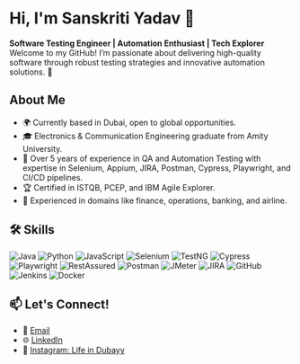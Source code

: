 # Hi, I'm Sanskriti Yadav 👋
**Software Testing Engineer | Automation Enthusiast | Tech Explorer**
Welcome to my GitHub! I’m passionate about delivering high-quality software through robust testing strategies and innovative automation solutions. 🌟
## About Me
- 🌍 Currently based in Dubai, open to global opportunities.
- 🎓 Electronics & Communication Engineering graduate from Amity University.
- 💼 Over 5 years of experience in QA and Automation Testing with expertise in Selenium, Appium, JIRA, Postman, Cypress, Playwright, and CI/CD pipelines.
- 🏆 Certified in ISTQB, PCEP, and IBM Agile Explorer.
- 🌟 Experienced in domains like finance, operations, banking, and airline.
## 🛠️ Skills
![Java](https://img.shields.io/badge/Java-%23ED8B00.svg?style=flat&logo=java&logoColor=white)
![Python](https://img.shields.io/badge/Python-%2314354C.svg?style=flat&logo=python&logoColor=white)
![JavaScript](https://img.shields.io/badge/JavaScript-%23F7DF1E.svg?style=flat&logo=javascript&logoColor=black)
![Selenium](https://img.shields.io/badge/Selenium-%23092E20.svg?style=flat&logo=selenium&logoColor=white)
![TestNG](https://img.shields.io/badge/TestNG-%2340AEF0.svg?style=flat&logo=testng&logoColor=white)
![Cypress](https://img.shields.io/badge/Cypress-%23121011.svg?style=flat&logo=cypress&logoColor=white)
![Playwright](https://img.shields.io/badge/Playwright-%23121011.svg?style=flat&logo=playwright&logoColor=white)
![RestAssured](https://img.shields.io/badge/RestAssured-%23121011.svg?style=flat&logo=java&logoColor=white)
![Postman](https://img.shields.io/badge/Postman-%23FF6C37.svg?style=flat&logo=postman&logoColor=white)
![JMeter](https://img.shields.io/badge/JMeter-%23D22128.svg?style=flat&logo=apachejmeter&logoColor=white)
![JIRA](https://img.shields.io/badge/JIRA-%230052CC.svg?style=flat&logo=jira&logoColor=white)
![GitHub](https://img.shields.io/badge/GitHub-%23121011.svg?style=flat&logo=github&logoColor=white)
![Jenkins](https://img.shields.io/badge/Jenkins-%23D24939.svg?style=flat&logo=jenkins&logoColor=white)
![Docker](https://img.shields.io/badge/Docker-%230db7ed.svg?style=flat&logo=docker&logoColor=white)


## 📫 Let's Connect!
- 📧 [Email](mailto:sanskriti2501@gmail.com)
- 🌐 [LinkedIn](https://www.linkedin.com/in/sanskriti-yadav)
- 📸 [Instagram: Life in Dubayy](https://www.instagram.com/lifeindubayy)

